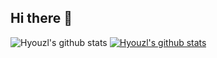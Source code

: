 ## Hi there 👋

![Hyouzl's github stats](https://github-readme-stats.vercel.app/api?username=Hyouzl&show_icons=true&theme=tokyonight)
[![Hyouzl's github stats](https://github-readme-stats.vercel.app/api/top-langs/?username=Hyouzl&show_icons=true&hide_border=true&title_color=004386&icon_color=004386&layout=compact)](https://github.com/Hyouzl)
